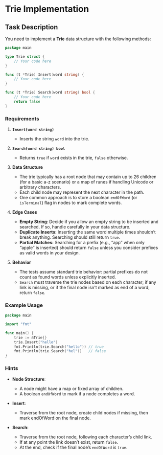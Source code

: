 # Trie Implementation

## Task Description

You need to implement a **Trie** data structure with the following methods:

```go
package main

type Trie struct {
	// Your code here
}

func (t *Trie) Insert(word string) {
	// Your code here
}

func (t *Trie) Search(word string) bool {
	// Your code here
	return false
}
```

### Requirements

1. **`Insert(word string)`**
    - Inserts the string `word` into the trie.

2. **`Search(word string) bool`**
    - Returns `true` if `word` exists in the trie, `false` otherwise.

3. **Data Structure**
    - The trie typically has a root node that may contain up to 26 children (for a basic a-z scenario) or a map of runes if handling Unicode or arbitrary characters.
    - Each child node may represent the next character in the path.
    - One common approach is to store a boolean `endOfWord` (or `isTerminal`) flag in nodes to mark complete words.

4. **Edge Cases**
    - **Empty String**: Decide if you allow an empty string to be inserted and searched. If so, handle carefully in your data structure.
    - **Duplicate Inserts**: Inserting the same word multiple times shouldn’t break anything. Searching should still return `true`.
    - **Partial Matches**: Searching for a prefix (e.g., “app” when only “apple” is inserted) should return `false` unless you consider prefixes as valid words in your design.

5. **Behavior**
    - The tests assume standard trie behavior: partial prefixes do not count as found words unless explicitly inserted.
    - `Search` must traverse the trie nodes based on each character; if any link is missing, or if the final node isn't marked as end of a word, return `false`.

### Example Usage

```go
package main

import "fmt"

func main() {
	trie := &Trie{}
	trie.Insert("hello")
	fmt.Println(trie.Search("hello")) // true
	fmt.Println(trie.Search("hel"))   // false
}
```

### Hints

- **Node Structure**:
    - A node might have a map or fixed array of children.
    - A boolean `endOfWord` to mark if a node completes a word.

- **Insert**:
    - Traverse from the root node, create child nodes if missing, then mark endOfWord on the final node.

- **Search**:
    - Traverse from the root node, following each character’s child link.
    - If at any point the link doesn’t exist, return `false`.
    - At the end, check if the final node’s `endOfWord` is `true`.

